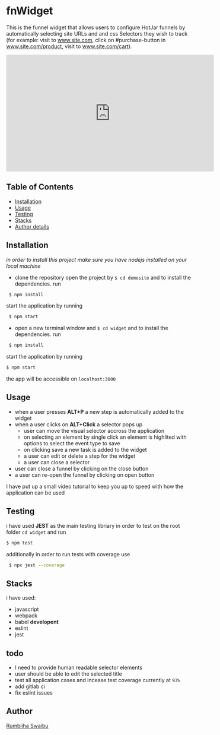 # fnWidget

This is the funnel widget that allows users to configure HotJar funnels by automatically selecting site URLs and and css Selectors they wish to track (for example: visit to www.site.com, click on #purchase-button in www.site.com/product, visit to www.site.com/cart).

<iframe width="560" height="315" src="https://www.youtube.com/embed/It_S04B7tt8" title="YouTube video player" frameborder="0" allow="accelerometer; autoplay; clipboard-write; encrypted-media; gyroscope; picture-in-picture" allowfullscreen></iframe>

## Table of Contents
- [Installation](#Installation)
- [Usage](#Usage)
- [Testing](#Testing)
- [Stacks](#Stacks)
- [Author details](#Author)


## Installation
*in order to install this project make sure you have nodejs installed on your local machine*
- clone the repository
open the project by `$ cd demosite` and to install the dependencies. run
```sh
 $ npm install
 ```
 start the application by running
```sh
 $ npm start
 ```
 - open a new terminal window and `$ cd widget` and to install the dependencies. run
```sh
 $ npm install
 ```
 start the application by running
 ```sh
 $ npm start
 ```
the app will be accessible on `localhost:3000`

## Usage
- when a user presses **ALT+P** a new step is automatically added to the widget
- when a user clicks on **ALT+Click** a selector pops up
    - user can move the visual selector accross the application
    - on selecting an element by single click an element is highlited with options to select the event type to save
    - on clicking save a new task is added to the widget
    - a user can edit or delete a step for the widget
    - a user can close a selector
- user can close a funnel by clicking on the close button
- a user can re-open the funnel by clicking on open button

I have put up a small video tutorial to keep you up to speed with how the application can be used

## Testing
i have used **JEST** as the main testing libriary in order to test on the root folder `cd widget` and run 
 ```sh
 $ npm test
 ```
additionally in order to run tests with coverage use 
```sh
 $ npx jest --coverage
 ```
 
## Stacks
i have used:
- javascript
- webpack
- babel
**developent**
- eslint
- jest


## todo
- I need to provide human readable selector elements
- user should be able to edit the selected title
- test all application cases and incease test coverage currently at `93%`
- add gitlab ci
- fix eslint issues

## Author
[Rumbiiha Swaibu](https://gitlab.com/rswaib)
